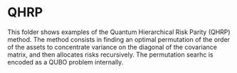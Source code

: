 # QHRP

This folder shows examples of the Quantum Hierarchical Risk Parity (QHRP)  method.
The method consists in finding an optimal permutation of the order of the assets to concentrate variance on the diagonal of the covariance matrix, and then allocates risks recursively.
The permutation searhc is encoded as a QUBO problem internally.

